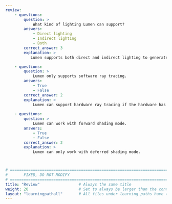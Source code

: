 ```yaml
---
review:
    - questions:
        question: >
            What kind of lighting Lumen can support?
        answers:
            - Direct lighting
            - Indirect lighting
            - Both
        correct_answer: 3                    
        explanation: >
           Lumen supports both direct and indirect lighting to generate the best indoor lighting quality.

    - questions:
        question: >
            Lumen only supports software ray tracing.
        answers:
            - True
            - False
        correct_answer: 2                    
        explanation: >
            Lumen can support hardware ray tracing if the hardware has ray tracing feature.
               
    - questions:
        question: >
            Lumen can work with forward shading mode.
        answers:
            - True
            - False
        correct_answer: 2                    
        explanation: >
            Lumen can only work with deferred shading mode.



# ================================================================================
#       FIXED, DO NOT MODIFY
# ================================================================================
title: "Review"                 # Always the same title
weight: 20                      # Set to always be larger than the content in this path
layout: "learningpathall"       # All files under learning paths have this same wrapper
---
```

